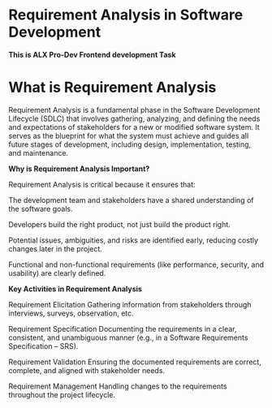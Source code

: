 # Requirement Analysis in Software Development

**This is ALX Pro-Dev Frontend development Task**

# What is Requirement Analysis
Requirement Analysis is a fundamental phase in the Software Development Lifecycle (SDLC) that involves gathering, analyzing, and defining the needs and expectations of stakeholders for a new or modified software system. It serves as the blueprint for what the system must achieve and guides all future stages of development, including design, implementation, testing, and maintenance.

**Why is Requirement Analysis Important?**

Requirement Analysis is critical because it ensures that:

 The development team and stakeholders have a shared understanding of the software goals.

 Developers build the right product, not just build the product right.

 Potential issues, ambiguities, and risks are identified early, reducing costly changes later in the project.

 Functional and non-functional requirements (like performance, security, and usability) are clearly defined.

 **Key Activities in Requirement Analysis**

Requirement Elicitation
Gathering information from stakeholders through interviews, surveys, observation, etc.

Requirement Specification
Documenting the requirements in a clear, consistent, and unambiguous manner (e.g., in a Software Requirements Specification – SRS).

Requirement Validation
Ensuring the documented requirements are correct, complete, and aligned with stakeholder needs.

Requirement Management
Handling changes to the requirements throughout the project lifecycle.
